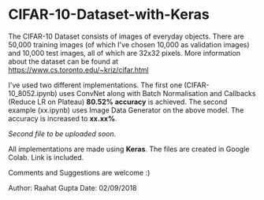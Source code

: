# CIFAR-10-Dataset-with-Keras

  The CIFAR-10 Dataset consists of images of everyday objects. There are 50,000 training images (of which I've chosen 10,000 as validation images) and 10,000 test images, all of which are 32x32 pixels. More information about the dataset can be found at https://www.cs.toronto.edu/~kriz/cifar.html
  
  I've used two different implementations. The first one (CIFAR-10_8052.ipynb) uses ConvNet along with Batch Normalisation and Callbacks (Reduce LR on Plateau) **80.52% accuracy** is achieved. The second example (xx.ipynb) uses Image Data Generator on the above model. The accuracy is increased to **xx.xx%**.
  
  *Second file to be uploaded soon.*
  
  All implementations are made using **Keras**. The files are created in Google Colab. Link is included.

  Comments and Suggestions are welcome :)
  
  Author: Raahat Gupta
  Date: 02/09/2018
